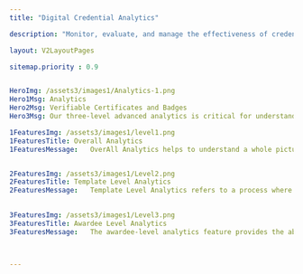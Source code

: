```yaml
---
title: "Digital Credential Analytics"

description: "Monitor, evaluate, and manage the effectiveness of credentialing by our badge analytics"

layout: V2LayoutPages

sitemap.priority : 0.9


HeroImg: /assets3/images1/Analytics-1.png
Hero1Msg: Analytics
Hero2Msg: Verifiable Certificates and Badges
Hero3Msg: Our three-level advanced analytics is critical for understanding and measuring the performance of your credentialing program and how your awardees are engaging with the programme.

1FeaturesImg: /assets3/images1/level1.png
1FeaturesTitle: Overall Analytics
1FeaturesMessage:   OverAll Analytics helps to understand a whole picture of your credentialing program. Overall Analytics includes measures such as the number of credentials awarded, templates created, page views, email open rates and social media impressions.


2FeaturesImg: /assets3/images1/Level2.png
2FeaturesTitle: Template Level Analytics
2FeaturesMessage:   Template Level Analytics refers to a process where analytics is performed at the credential template level. This allows for a better understanding of how your awardees interact with the specific course, program or an event. Template Level Analytics provides data on the number of credentials you awarded, page views, email open rates and social media impressions for each template.

                   
3FeaturesImg: /assets3/images1/Level3.png
3FeaturesTitle: Awardee Level Analytics
3FeaturesMessage:   The awardee-level analytics feature provides the ability to view and analyze data at your awardee level.Awardee level analytics offers measures such as the number of page views, email opens and social media impressions for each awardee. This wealth of data allows you to track progress and identify areas for improvement.



---
```

